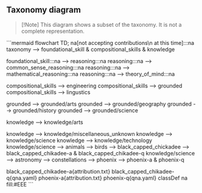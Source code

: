 <h2>Taxonomy diagram</h2>
<blockquote>
<p>[!Note]
This diagram shows a subset of the taxonomy. It is not a complete representation.</p>
</blockquote>
<p>```mermaid
flowchart TD;
na[not accepting contributions\n at this time]:::na
taxonomy --&gt; foundational_skill &amp; compositional_skills &amp; knowledge</p>
<p>foundational_skill:::na --&gt; reasoning:::na
reasoning:::na --&gt; common_sense_reasoning:::na
reasoning:::na --&gt; mathematical_reasoning:::na
reasoning:::na --&gt; theory_of_mind:::na</p>
<p>compositional_skills --&gt; engineering
compositional_skills --&gt; grounded
compositional_skills --&gt; lingustics</p>
<p>grounded --&gt; grounded/arts
grounded --&gt; grounded/geography
grounded --&gt; grounded/history
grounded --&gt; grounded/science</p>
<p>knowledge --&gt; knowledge/arts</p>
<p>knowledge --&gt; knowledge/miscellaneous_unknown
knowledge --&gt; knowledge/science
knowledge --&gt; knowledge/technology
knowledge/science --&gt; animals --&gt; birds --&gt; black_capped_chickadee --&gt; black_capped_chikadee-a &amp; black_capped_chikadee-q
knowledge/science --&gt; astronomy --&gt; constellations --&gt; phoenix --&gt; phoenix-a &amp; phoenix-q</p>
<p>black_capped_chikadee-a{attribution.txt}
black_capped_chikadee-q{qna.yaml}
phoenix-a{attribution.txt}
phoenix-q{qna.yaml}
classDef na fill:#EEE
```</p>